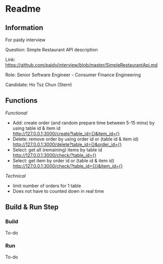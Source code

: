 # Readme

## Information

For paidy interview

Question: Simple Restaurant API description

Link: https://github.com/paidy/interview/blob/master/SimpleRestaurantApi.md

Role: Senior Software Engineer - Consumer Finance Engineering

Candidate: Ho Tsz Chun (Stern)


## Functions

*Functional*
* Add: create order (and random prepare time between 5-15 mins) by using table id & item id\
  http://127.0.0.1:3000/create?table_id={}&item_id={}
* Delete: remove order by using order id or (table id & item id)\
  http://127.0.0.1:3000/delete?table_id={}&order_id={}
* Select: get all (remaining) items by table id\
  http://127.0.0.1:3000/check/?table_id={}
* Select: get item by order id or (table id & item id)\
  http://127.0.0.1:3000/check/?table_id={}}&item_id={}

*Technical*
* limit number of orders for 1 table
* Does not have to counted down in real time


## Build & Run Step

### Build

To-do

### Run

To-do


